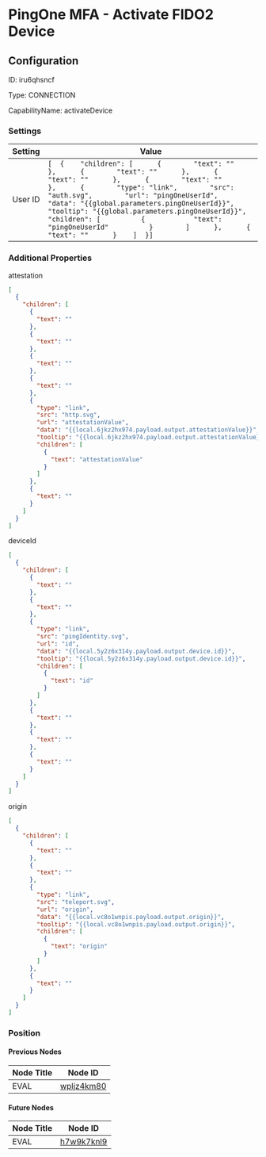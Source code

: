 # PingOne MFA - Activate FIDO2 Device
## Configuration
ID:  iru6qhsncf

Type: CONNECTION 

CapabilityName: activateDevice

### Settings
| Setting | Value  |
| :------------------------ | ---------------------------------------- |
| User ID |```[  {    "children": [      {        "text": ""      },      {        "text": ""      },      {        "text": ""      },      {        "text": ""      },      {        "type": "link",        "src": "auth.svg",        "url": "pingOneUserId",        "data": "{{global.parameters.pingOneUserId}}",        "tooltip": "{{global.parameters.pingOneUserId}}",        "children": [          {            "text": "pingOneUserId"          }        ]      },      {        "text": ""      }    ]  }] ```|





### Additional Properties
attestation
```json 
[
  {
    "children": [
      {
        "text": ""
      },
      {
        "text": ""
      },
      {
        "text": ""
      },
      {
        "text": ""
      },
      {
        "type": "link",
        "src": "http.svg",
        "url": "attestationValue",
        "data": "{{local.6jkz2hx974.payload.output.attestationValue}}",
        "tooltip": "{{local.6jkz2hx974.payload.output.attestationValue}}",
        "children": [
          {
            "text": "attestationValue"
          }
        ]
      },
      {
        "text": ""
      }
    ]
  }
]
```


deviceId
```json 
[
  {
    "children": [
      {
        "text": ""
      },
      {
        "text": ""
      },
      {
        "type": "link",
        "src": "pingIdentity.svg",
        "url": "id",
        "data": "{{local.5y2z6x314y.payload.output.device.id}}",
        "tooltip": "{{local.5y2z6x314y.payload.output.device.id}}",
        "children": [
          {
            "text": "id"
          }
        ]
      },
      {
        "text": ""
      },
      {
        "text": ""
      },
      {
        "text": ""
      }
    ]
  }
]
```


origin
```json 
[
  {
    "children": [
      {
        "text": ""
      },
      {
        "text": ""
      },
      {
        "type": "link",
        "src": "teleport.svg",
        "url": "origin",
        "data": "{{local.vc8o1wnpis.payload.output.origin}}",
        "tooltip": "{{local.vc8o1wnpis.payload.output.origin}}",
        "children": [
          {
            "text": "origin"
          }
        ]
      },
      {
        "text": ""
      }
    ]
  }
]
```





### Position

#### Previous Nodes
| Node Title | Node ID |
| :------------- | ------------ |
| EVAL | [wpljz4km80](./wpljz4km80.md) | 
 
 #### Future Nodes
| Node Title | Node ID |
| :------------- | ------------ |
| EVAL |[h7w9k7knl9](./h7w9k7knl9.md) | 